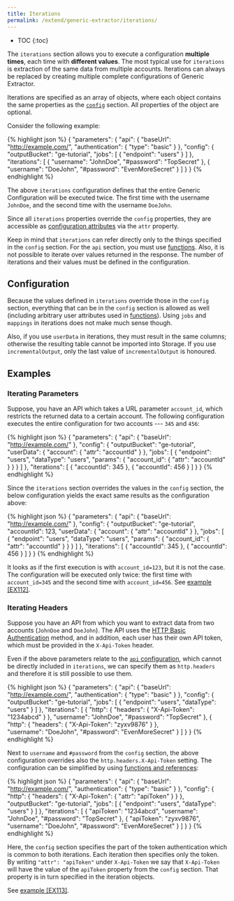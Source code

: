 ```yaml
---
title: Iterations
permalink: /extend/generic-extractor/iterations/
---
```


* TOC
{:toc}

The `iterations` section allows you to execute a configuration **multiple times**, each time with **different
values**. The most typical use for `iterations` is extraction of the same data from multiple accounts. 
Iterations can always be replaced by creating multiple complete configurations of Generic Extractor.

Iterations are specified as an array of objects, where each object contains the same properties 
as the [`config`](/extend/generic-extractor/configuration/config/) section. All properties of the object are optional. 

Consider the following example:

{% highlight json %}
{
    "parameters": {
        "api": {
            "baseUrl": "http://example.com/",
            "authentication": {
                "type": "basic"
            }
        },
        "config": {
            "outputBucket": "ge-tutorial",
            "jobs": [
                {
                    "endpoint": "users"
                }
            ]
        },
        "iterations": [
            {
                "username": "JohnDoe",
                "#password": "TopSecret"
            },
            {
                "username": "DoeJohn",
                "#password": "EvenMoreSecret"
            }
        ]
    }
}
{% endhighlight %}

The above `iterations` configuration defines that the entire Generic Configuration will be executed
twice. The first time with the username `JohnDoe`, and the second time with
the username `DoeJohn`. 

Since all `iterations` properties override the `config` properties, they are accessible 
as [configuration attributes](/extend/generic-extractor/functions/#configuration-attributes)
via the `attr` property. 

Keep in mind that `iterations` can refer directly only to the things specified in the `config` section. 
For the `api` section, you must use [functions](/extend/generic-extractor/functions/). 
Also, it is not possible to iterate over values returned in the response. 
The number of iterations and their values must be defined in the configuration.

## Configuration
Because the values defined in `iterations` override those in the `config` section, 
everything that can be in the `config` section is allowed as well 
(including arbitrary user attributes used in [functions](/extend/generic-extractor/functions/)). 
Using `jobs` and `mappings` in iterations does not make much sense though. 

Also, if you use `userData` in iterations, they must result in the same columns; otherwise the resulting 
table cannot be imported into Storage. If you use `incrementalOutput`, only the last value of `incrementalOutput` 
is honoured.

## Examples

### Iterating Parameters
Suppose, you have an API which takes a URL parameter `account_id`, which restricts the returned data to a
certain account. The following configuration executes the entire configuration for two accounts --- `345` and `456`:

{% highlight json %}
{
    "parameters": {
        "api": {
            "baseUrl": "http://example.com/"
        },
        "config": {
            "outputBucket": "ge-tutorial",
            "userData": {
                "account": {
                    "attr": "accountId"
                }
            },
            "jobs": [
                {
                    "endpoint": "users",
                    "dataType": "users",
                    "params": {
                        "account_id": {
                            "attr": "accountId"
                        }
                    }
                }
            ]
        },
        "iterations": [
            {
                "accountId": 345
            },
            {
                "accountId": 456
            }
        ]
    }
}
{% endhighlight %}

Since the `iterations` section overrides the values in the `config` section, the below configuration 
yields the exact same results as the configuration above:

{% highlight json %}
{
    "parameters": {
        "api": {
            "baseUrl": "http://example.com/"
        },
        "config": {
            "outputBucket": "ge-tutorial",
            "accountId": 123,
            "userData": {
                "account": {
                    "attr": "accountId"
                }
            },
            "jobs": [
                {
                    "endpoint": "users",
                    "dataType": "users",
                    "params": {
                        "account_id": {
                            "attr": "accountId"
                        }
                    }
                }
            ]
        },
        "iterations": [
            {
                "accountId": 345
            },
            {
                "accountId": 456
            }
        ]
    }
}
{% endhighlight %}

It looks as if the first execution is with `account_id=123`, but it is not the case. The configuration 
will be executed only twice: the first time with `account_id=345` and the second time with `account_id=456`. 
See [example [EX112]](https://github.com/keboola/generic-extractor/tree/master/doc/examples/112-iterations-params).

### Iterating Headers
Suppose you have an API from which you want to extract data from two accounts (`JohnDoe` and `DoeJohn`). The 
API uses the [HTTP Basic Authentication](/extend/generic-extractor/configuration/api/authentication/basic/) method, and in addition, 
each user has their own API token, which must be provided in the `X-Api-Token` header. 

Even if the above parameters relate to the [`api` configuration](/extend/generic-extractor/configuration/api/), which cannot 
be directly included in `iterations`, we can specify them as `http.headers` and therefore it is still possible to use them.

{% highlight json %}
{
    "parameters": {
        "api": {
            "baseUrl": "http://example.com/",
            "authentication": {
                "type": "basic"
            }
        },
        "config": {
            "outputBucket": "ge-tutorial",
            "jobs": [
                {
                    "endpoint": "users",
                    "dataType": "users"
                }
            ]
        },
        "iterations": [
            {
                "http": {
                    "headers": {
                        "X-Api-Token": "1234abcd"
                    }
                },
                "username": "JohnDoe",
                "#password": "TopSecret"
            },
            {
                "http": {
                    "headers": {
                        "X-Api-Token": "zyxv9876"
                    }
                },                
                "username": "DoeJohn",
                "#password": "EvenMoreSecret"
            }
        ]
    }
}
{% endhighlight %}

Next to `username` and `#password` from the `config` section, the above configuration overrides also 
the `http.headers.X-Api-Token` setting. The configuration can be simplified by using 
[functions and references](/extend/generic-extractor/functions/):

{% highlight json %}
{
    "parameters": {
        "api": {
            "baseUrl": "http://example.com/",
            "authentication": {
                "type": "basic"
            }
        },
        "config": {
            "http": {
                "headers": {
                    "X-Api-Token": {
                        "attr": "apiToken"
                    }
                }
            },
            "outputBucket": "ge-tutorial",
            "jobs": [
                {
                    "endpoint": "users",
                    "dataType": "users"
                }
            ]
        },
        "iterations": [
            {
                "apiToken": "1234abcd",
                "username": "JohnDoe",
                "#password": "TopSecret"
            },
            {
                "apiToken": "zyxv9876",
                "username": "DoeJohn",
                "#password": "EvenMoreSecret"
            }
        ]
    }
}
{% endhighlight %}

Here, the `config` section specifies the part of the token authentication which is common to both iterations. 
Each iteration then specifies only the token. By writing `"attr": "apiToken"` under `X-Api-Token` we say that 
`X-Api-Token` will have the value of the `apiToken` property from the `config` section. That property is in 
turn specified in the iteration objects. 


See [example [EX113]](https://github.com/keboola/generic-extractor/tree/master/doc/examples/113-iterations-headers).
